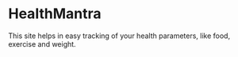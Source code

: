 # HealthMantra
This site helps in easy tracking of your health parameters, like food, exercise and weight. 
